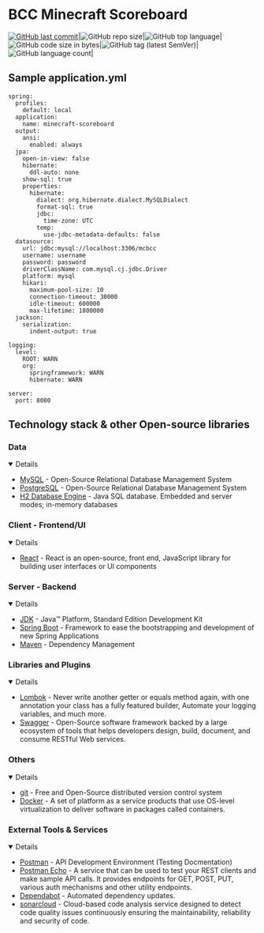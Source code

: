 # BCC Minecraft Scoreboard

[![GitHub last commit](https://img.shields.io/github/last-commit/danieltmc/Minecraft-Scoreboard)](https://github.com/danieltmc/Minecraft-Scoreboard/commits/master)|![GitHub repo size](https://img.shields.io/github/repo-size/danieltmc/Minecraft-Scoreboard)|![GitHub top language](https://img.shields.io/github/languages/top/danieltmc/Minecraft-Scoreboard.svg)|![GitHub code size in bytes](https://img.shields.io/github/languages/code-size/danieltmc/Minecraft-Scoreboard)|![GitHub tag (latest SemVer)](https://img.shields.io/github/tag/danieltmc/Minecraft-Scoreboard.svg)|![GitHub language count](https://img.shields.io/github/languages/count/danieltmc/Minecraft-Scoreboard)|

## Sample application.yml
```
spring:
  profiles:
    default: local
  application:
    name: minecraft-scoreboard
  output:
    ansi:
      enabled: always
  jpa:
    open-in-view: false
    hibernate:
      ddl-auto: none
    show-sql: true
    properties:
      hibernate:
        dialect: org.hibernate.dialect.MySQLDialect
        format-sql: true
        jdbc:
          time-zone: UTC
        temp:
          use-jdbc-metadata-defaults: false
  datasource:
    url: jdbc:mysql://localhost:3306/mcbcc
    username: username
    password: password
    driverClassName: com.mysql.cj.jdbc.Driver
    platform: mysql
    hikari:
      maximum-pool-size: 10
      connection-timeout: 30000
      idle-timeout: 600000
      max-lifetime: 1800000
  jackson:
    serialization:
      indent-output: true

logging:
  level:
    ROOT: WARN
    org:
      springframework: WARN
      hibernate: WARN

server:
  port: 8080
```

## Technology stack & other Open-source libraries

### Data

<details open="open">
   <ul>
      <li><a href="https://www.mysql.com/">MySQL</a> - Open-Source Relational Database Management System</li>
      <li><a href="https://www.postgresql.org/">PostgreSQL</a> - Open-Source Relational Database Management System
      <li><a href="https://www.h2database.com/html/main.html">H2 Database Engine</a> - Java SQL database. Embedded and server modes; in-memory databases</li>
   </ul>
</details>

### Client - Frontend/UI

<details open="open">
   <ul>
      <li><a href="https://reactjs.org/">React</a> - React is an open-source, front end, JavaScript library for building user interfaces or UI components</li>
   </ul>
</details>

### Server - Backend

<details open="open">
   <ul>
      <li><a href="http://www.oracle.com/technetwork/java/javase/downloads/jdk8-downloads-2133151.html">JDK</a> - Java™ Platform, Standard Edition Development Kit</li>
      <li><a href="https://spring.io/projects/spring-boot">Spring Boot</a> - Framework to ease the bootstrapping and development of new Spring Applications</li>
      <li><a href="https://maven.apache.org/">Maven</a> - Dependency Management</li>
   </ul>
</details>

###  Libraries and Plugins

<details open="open">
   <ul>
      <li><a href="https://projectlombok.org/">Lombok</a> - Never write another getter or equals method again, with one annotation your class has a fully featured builder, Automate your logging variables, and much more.</li>
      <li><a href="https://swagger.io/">Swagger</a> - Open-Source software framework backed by a large ecosystem of tools that helps developers design, build, document, and consume RESTful Web services.</li>
   </ul>
</details>

### Others 

<details open="open">
   <ul>
      <li><a href="https://git-scm.com/">git</a> - Free and Open-Source distributed version control system</li>
      <li><a href="https://www.docker.com/">Docker</a> - A set of platform as a service products that use OS-level virtualization to deliver software in packages called containers.</li>
   </ul>
</details>

### External Tools & Services

<details open="open">
   <ul>
      <li><a href="https://www.getpostman.com/">Postman</a> - API Development Environment (Testing Docmentation)</li>
      <li><a href="https://docs.postman-echo.com/?version=latest">Postman Echo</a> - A service that can be used to test your REST clients and make sample API calls. It provides endpoints for GET, POST, PUT, various auth mechanisms and other utility endpoints.</li>
      <!--
      <li><a href="https://travis-ci.org/github/Spring-Boot-Framework/Spring-Boot-Application-Template">Travis CI</a> - A hosted continuous integration service used to build and test software projects hosted at GitHub and Bitbucket.</li>
      <li><a href="https://codecov.io/gh/Spring-Boot-Framework/Spring-Boot-Application-Template">Codecov</a> - A hosted tool that is used to measure the test coverage of your codebase.</li>
      -->
      <li><a href="https://dependabot.com/">Dependabot</a> - Automated dependency updates.</li>
      <li><a href="https://sonarcloud.io/dashboard?id=Spring-Boot-Framework_Spring-Boot-Application-Template">sonarcloud</a> - Cloud-based code analysis service designed to detect code quality issues continuously ensuring the maintainability, reliability and security of code.</li>
   </ul>
</details>